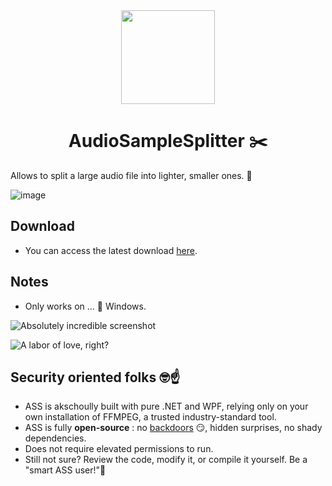 
<div align="center">
  <a href="https://github.com/AldeRoberge/AudioSampleSplitter/">
    <img src="https://storage.googleapis.com/adg-default-storage/Other/cisors.png" width="150px" height="auto">
  </a>
</div>

<h1 align="center">AudioSampleSplitter ✂️</h1>

Allows to split a large audio file into lighter, smaller ones. 🍑

![image](https://github.com/user-attachments/assets/ec8ee747-bdba-4af6-87f7-1babbf17c6d4)

## Download
* You can access the latest download [here](https://github.com/AldeRoberge/AudioSampleSplitter/releases).

## Notes
* Only works on ... 🤢 Windows.

![Absolutely incredible screenshot](https://github.com/user-attachments/assets/7a0c64fd-424c-44f6-b2d2-367aee953664)

![A labor of love, right?](https://github.com/user-attachments/assets/55ad2193-3f16-484d-8400-24b52c68679e)

## Security oriented folks 🤓☝️
* ASS is akschoully built with pure .NET and WPF, relying only on your own installation of FFMPEG, a trusted industry-standard tool. 
* ASS is fully **open-source** : no [backdoors](https://storage.googleapis.com/adg-default-storage/Other/iau72yug97d91.webp) 😏, hidden surprises, no shady dependencies.
* Does not require elevated permissions to run.
* Still not sure? Review the code, modify it, or compile it yourself. Be a "smart ASS user!"🧐
